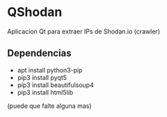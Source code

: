 # QShodan
Aplicacion Qt para extraer IPs de Shodan.io (crawler)


## Dependencias

- apt install python3-pip
- pip3 install pyqt5
- pip3 install beautifulsoup4
- pip3 install html5lib

(puede que falte alguna mas)